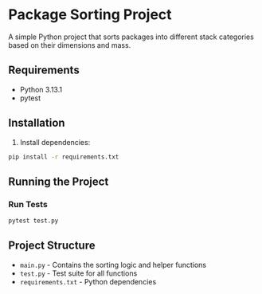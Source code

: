 # Package Sorting Project

A simple Python project that sorts packages into different stack categories based on their dimensions and mass.

## Requirements

- Python 3.13.1
- pytest

## Installation

1. Install dependencies:
```bash
pip install -r requirements.txt
```

## Running the Project

### Run Tests
```bash
pytest test.py
```


## Project Structure

- `main.py` - Contains the sorting logic and helper functions
- `test.py` - Test suite for all functions
- `requirements.txt` - Python dependencies

